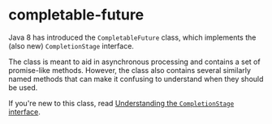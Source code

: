 # completable-future

Java 8 has introduced the `CompletableFuture` class, which implements
the (also new) `CompletionStage` interface.

The class is meant to aid in asynchronous processing and contains a set
of promise-like methods.
However, the class also contains several similarly named methods that
can make it confusing to understand when they should be used.

If you're new to this class, read
 [Understanding the `CompletionStage` interface](understanding.md).


